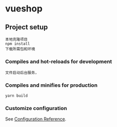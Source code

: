# vueshop

## Project setup
```
本地克隆项目
npm install
下载所需包和环境
```

### Compiles and hot-reloads for development
```
文件启动后台服务，
```

### Compiles and minifies for production
```
yarn build
```

### Customize configuration
See [Configuration Reference](https://cli.vuejs.org/config/).
